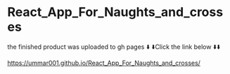 # React_App_For_Naughts_and_crosses
 the finished product was uploaded to gh pages
⬇️ ⬇️Click the link below ⬇️⬇️

 https://ummar001.github.io/React_App_For_Naughts_and_crosses/
